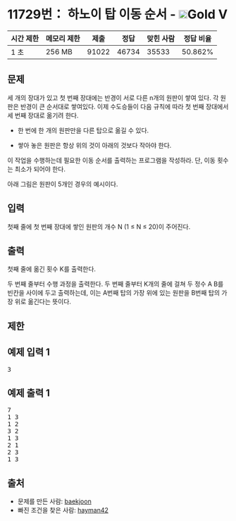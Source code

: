# 11729번： 하노이 탑 이동 순서 - <img src="https://static.solved.ac/tier_small/11.svg" style="height:20px" />Gold V


| 시간 제한 | 메모리 제한 | 제출 | 정답 | 맞힌 사람 | 정답 비율 |
| --- | --- | --- | --- | --- | --- |
| 1 초 | 256 MB | 91022 | 46734 | 35533 | 50.862% |


## 문제


세 개의 장대가 있고 첫 번째 장대에는 반경이 서로 다른 n개의 원판이 쌓여 있다. 각 원판은 반경이 큰 순서대로 쌓여있다. 이제 수도승들이 다음 규칙에 따라 첫 번째 장대에서 세 번째 장대로 옮기려 한다.

- 한 번에 한 개의 원판만을 다른 탑으로 옮길 수 있다.

- 쌓아 놓은 원판은 항상 위의 것이 아래의 것보다 작아야 한다.


이 작업을 수행하는데 필요한 이동 순서를 출력하는 프로그램을 작성하라. 단, 이동 횟수는 최소가 되어야 한다.

아래 그림은 원판이 5개인 경우의 예시이다.





## 입력


첫째 줄에 첫 번째 장대에 쌓인 원판의 개수 N (1 ≤ N ≤ 20)이 주어진다.




## 출력


첫째 줄에 옮긴 횟수 K를 출력한다.

두 번째 줄부터 수행 과정을 출력한다. 두 번째 줄부터 K개의 줄에 걸쳐 두 정수 A B를 빈칸을 사이에 두고 출력하는데, 이는 A번째 탑의 가장 위에 있는 원판을 B번째 탑의 가장 위로 옮긴다는 뜻이다.




## 제한




## 예제 입력 1


<pre>3
</pre>


## 예제 출력 1


<pre>7
1 3
1 2
3 2
1 3
2 1
2 3
1 3
</pre>






## 출처


- 문제를 만든 사람: [baekjoon](/user/baekjoon)
- 빠진 조건을 찾은 사람: [hayman42](/user/hayman42)




